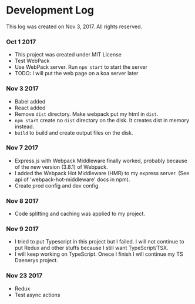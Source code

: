 # Development Log

This log was created on Nov 3, 2017. All rights reserved.

### Oct 1 2017
- This project was created under MIT License
- Test WebPack
- Use WebPack server. Run `npm start` to start the server
- TODO: I will put the web page on a koa server later


### Nov 3 2017

- Babel added
- React added
- Remove `dist` directory. Make webpack put my html in `dist`.
- `npm start` create no `dist` directory on the disk. It creates dist in memory instead.
- `build` to build and create output files on the disk.

### Nov 7 2017

- Express.js with Webpack Middleware finally worked, probably because of the new version (3.8.1) of Webpack.
- I added the Webpack Hot Middleware (HMR) to my express server. (See api of 'webpack-hot-middleware' docs in npm).
- Create prod config and dev config.

### Nov 8 2017
- Code splitting and caching was applied to my project.

### Nov 9 2017
- I tried to put Typescript in this project but I failed. I will not continue to put Redux and other stuffs because I still want TypeScript/TSX.
- I will keep working on TypeScript. Onece I finish I will continue my TS Daenerys project.

### Nov 23 2017
- Redux
- Test async actions